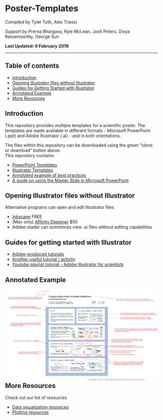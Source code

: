 #  Poster-Templates
*Compiled by*
Tyler Toth, Alex Triassi

*Support by*
Prerna Bhargava, Kyle McLean, Josh Peters, Divya Ramamoorthy, George Sun

**Last Updated: 6 February 2019**

---
## Table of contents
- [Introduction](#introduction)
- [Opening Illustrator files without Illustrator](#opening-illustrator-files-without-illustrator)
- [Guides for Getting Started with Illustrator](#guides-for-getting-started-with-illustrator)
- [Annotated Example](#annotated-example)
- [More Resources](#more-resources)

## Introduction
This repository provides multiple templates for a scientific poster.  The templates are made available in different formats - Microsoft PowerPoint (.ppt) and Adobe Illustrator (.ai) - and in both orientations. 

The files within this repository can be downloaded using the green "clone or download" button above.  
This repository contains:
  - [PowerPoint Templates](PowerPoint_Templates/)
  - [Illustrator Templates](Illustrator_Templates/)
  - [Annotated example of best practices](Annotated_Examples/48x36_Vertical_Example_withAnnotations.pdf)
  - [A guide on using the Master Slide in Microsoft PowerPoint](Powerpoint_Templates/Using%20a%20Microsoft%20PowerPoint%20Poster%20Template.pdf)
  
## Opening Illustrator files without Illustrator
Alternative programs can open and edit Illustrator files
  - [Inkscape](https://inkscape.org/) FREE
  - (Mac only) [Affinity Designer](https://affinity.serif.com/en-us/designer/) $50
  - Adobe reader can sometimes view .ai files without editing capabilities
  
## Guides for getting started with Illustrator
- [Adobe-produced tutorials](https://helpx.adobe.com/illustrator/tutorials.html)
- [Another useful tutorial / activity](https://www.pgsd.org/cms/lib07/PA01916597/Centricity/Domain/202/illustrator_for_beginners_tastytuts.pdf)
- [Youtube playlist tutorial - Adobe Illustrator for scientists](https://www.youtube.com/playlist?list=PLhKpKEPEAauYIsyjnIN2YXztNo7BrZVxQ)

## Annotated Example
[<img src="./Gallery/Annotated_Example.png"
     style="float: left; margin-right: 10px;">](Annotated_Examples/48x36_Vertical_Example_withAnnotations.pdf "Annotated Example")

## More Resources
Check out our list of resources
- [Data visualization resources](https://github.com/MIT-BECL/awesome-becl-resources#data-visualization-resources)
- [Plotting resources](https://github.com/MIT-BECL/awesome-becl-resources#plotting-tools)
